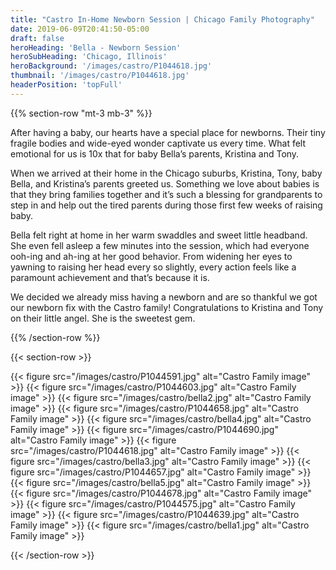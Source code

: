 ```yaml
---
title: "Castro In-Home Newborn Session | Chicago Family Photography"
date: 2019-06-09T20:41:50-05:00
draft: false
heroHeading: 'Bella - Newborn Session'
heroSubHeading: 'Chicago, Illinois'
heroBackground: '/images/castro/P1044618.jpg'
thumbnail: '/images/castro/P1044618.jpg'
headerPosition: 'topFull'
---
```


{{% section-row "mt-3 mb-3" %}}

After having a baby, our hearts have a special place for newborns. Their tiny fragile bodies and wide-eyed wonder captivate us every time. What felt emotional for us is 10x that for baby Bella’s parents, Kristina and Tony. 

When we arrived at their home in the Chicago suburbs, Kristina, Tony, baby Bella, and Kristina’s parents greeted us. Something we love about babies is that they bring families together and it’s such a blessing for grandparents to step in and help out the tired parents during those first few weeks of raising baby. 

Bella felt right at home in her warm swaddles and sweet little headband. She even fell asleep a few minutes into the session, which had everyone ooh-ing and ah-ing at her good behavior. From widening her eyes to yawning to raising her head every so slightly, every action feels like a paramount achievement and that’s because it is. 

We decided we already miss having a newborn and are so thankful we got our newborn fix with the Castro family! Congratulations to Kristina and Tony on their little angel. She is the sweetest gem.

{{% /section-row %}}

{{< section-row >}}

{{< figure src="/images/castro/P1044591.jpg" alt="Castro Family image" >}}
{{< figure src="/images/castro/P1044603.jpg" alt="Castro Family image" >}}
{{< figure src="/images/castro/bella2.jpg" alt="Castro Family image" >}}
{{< figure src="/images/castro/P1044658.jpg" alt="Castro Family image" >}}
{{< figure src="/images/castro/bella4.jpg" alt="Castro Family image" >}}
{{< figure src="/images/castro/P1044690.jpg" alt="Castro Family image" >}}
{{< figure src="/images/castro/P1044618.jpg" alt="Castro Family image" >}}
{{< figure src="/images/castro/bella3.jpg" alt="Castro Family image" >}}
{{< figure src="/images/castro/P1044657.jpg" alt="Castro Family image" >}}
{{< figure src="/images/castro/bella5.jpg" alt="Castro Family image" >}}
{{< figure src="/images/castro/P1044678.jpg" alt="Castro Family image" >}}
{{< figure src="/images/castro/P1044575.jpg" alt="Castro Family image" >}}
{{< figure src="/images/castro/P1044639.jpg" alt="Castro Family image" >}}
{{< figure src="/images/castro/bella1.jpg" alt="Castro Family image" >}}

{{< /section-row >}}